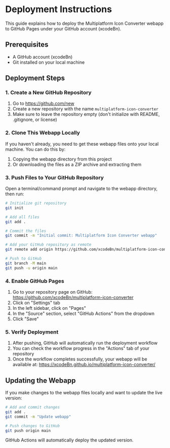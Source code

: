 # Deployment Instructions

This guide explains how to deploy the Multiplatform Icon Converter webapp to GitHub Pages under your GitHub account (xcodeBn).

## Prerequisites

- A GitHub account (xcodeBn)
- Git installed on your local machine

## Deployment Steps

### 1. Create a New GitHub Repository

1. Go to https://github.com/new
2. Create a new repository with the name `multiplatform-icon-converter`
3. Make sure to leave the repository empty (don't initialize with README, .gitignore, or license)

### 2. Clone This Webapp Locally

If you haven't already, you need to get these webapp files onto your local machine. You can do this by:

1. Copying the webapp directory from this project
2. Or downloading the files as a ZIP archive and extracting them

### 3. Push Files to Your GitHub Repository

Open a terminal/command prompt and navigate to the webapp directory, then run:

```bash
# Initialize git repository
git init

# Add all files
git add .

# Commit the files
git commit -m "Initial commit: Multiplatform Icon Converter webapp"

# Add your GitHub repository as remote
git remote add origin https://github.com/xcodeBn/multiplatform-icon-converter.git

# Push to GitHub
git branch -M main
git push -u origin main
```

### 4. Enable GitHub Pages

1. Go to your repository page on GitHub: https://github.com/xcodeBn/multiplatform-icon-converter
2. Click on "Settings" tab
3. In the left sidebar, click on "Pages"
4. In the "Source" section, select "GitHub Actions" from the dropdown
5. Click "Save"

### 5. Verify Deployment

1. After pushing, GitHub will automatically run the deployment workflow
2. You can check the workflow progress in the "Actions" tab of your repository
3. Once the workflow completes successfully, your webapp will be available at:
   https://xcodeBn.github.io/multiplatform-icon-converter/

## Updating the Webapp

If you make changes to the webapp files locally and want to update the live version:

```bash
# Add and commit changes
git add .
git commit -m "Update webapp"

# Push changes to GitHub
git push origin main
```

GitHub Actions will automatically deploy the updated version.